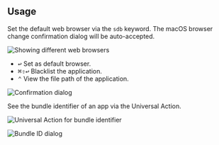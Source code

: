 ## Usage

Set the default web browser via the `sdb` keyword. The macOS browser change confirmation dialog will be auto-accepted.

![Showing different web browsers](images/sbd.png)

* <kbd>↩</kbd> Set as default browser.
* <kbd>⌘</kbd><kbd>⇧</kbd><kbd>↩</kbd> Blacklist the application.
* <kbd>⌃</kbd> View the file path of the application.

![Confirmation dialog](images/dialogconfirmation.png)

See the bundle identifier of an app via the Universal Action.

![Universal Action for bundle identifier](images/uabid.png)

![Bundle ID dialog](images/dialogbid.png)
